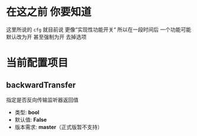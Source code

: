 # 在这之前 你要知道
这里所说的 `cfg` 就目前说 更像“实现性功能开关“ 所以在一段时间后 一个功能可能默认改为开 甚至强制为开 去掉选项
# 当前配置项目
## backwardTransfer
指定是否反向传输监听器返回值
* 类型: **bool**
* 默认值: **False**
* 版本需求: **master**（正式版暂不支持）